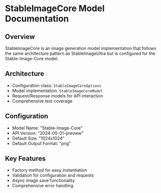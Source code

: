 # StableImageCore Model Documentation

## Overview
StableImageCore is an image generation model implementation that follows the same architecture pattern as StableImageUltra but is configured for the Stable-Image-Core model.

## Architecture
- Configuration class: `StableImageCoreOptions`
- Model implementation: `StableImageCoreModel`
- Request/Response models for API interaction
- Comprehensive test coverage

## Configuration
- Model Name: "Stable-Image-Core"
- API Version: "2024-05-01-preview"
- Default Size: "1024x1024"
- Default Output Format: "png"

## Key Features
- Factory method for easy instantiation
- Validation for configuration and requests
- Async image save functionality
- Comprehensive error handling
